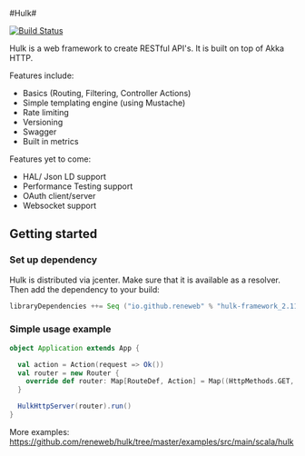 #Hulk#

[![Build Status](https://travis-ci.org/reneweb/hulk.svg?branch=master)](https://travis-ci.org/reneweb/hulk)

Hulk is a web framework to create RESTful API's. It is built on top of Akka HTTP.

Features include:

- Basics (Routing, Filtering, Controller Actions)
- Simple templating engine (using Mustache)
- Rate limiting
- Versioning
- Swagger
- Built in metrics

Features yet to come:

- HAL/ Json LD support
- Performance Testing support
- OAuth client/server
- Websocket support

## Getting started ##

### Set up dependency ###

Hulk is distributed via jcenter. Make sure that it is available as a resolver.
Then add the dependency to your build:

```scala
libraryDependencies ++= Seq ("io.github.reneweb" % "hulk-framework_2.11" % "0.1.0")
```

### Simple usage example ###

```scala
object Application extends App {

  val action = Action(request => Ok())
  val router = new Router {
    override def router: Map[RouteDef, Action] = Map((HttpMethods.GET, "/test") -> action)
  }

  HulkHttpServer(router).run()
}
```

More examples: https://github.com/reneweb/hulk/tree/master/examples/src/main/scala/hulk
